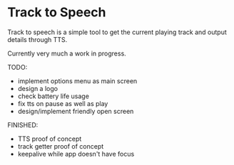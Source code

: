 Track to Speech
===============

Track to speech is a simple tool to get the current playing track and output details through TTS.

Currently very much a work in progress.

TODO:
- implement options menu as main screen
- design a logo
- check battery life usage
- fix tts on pause as well as play
- design/implement friendly open screen


FINISHED:
- TTS proof of concept
- track getter proof of concept
- keepalive while app doesn't have focus
